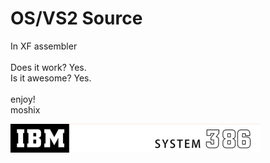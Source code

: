 OS/VS2 Source
=============

In XF assembler
<br>
<br>
Does it work? Yes.<br>
Is it awesome? Yes. 
<br><br>
enjoy!
<br>
moshix


![Alt text](system386.png?raw=true "OS/VS2")
